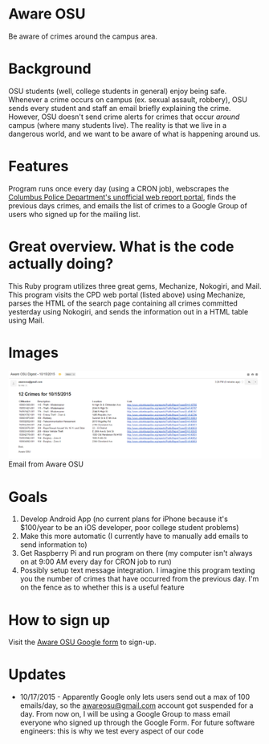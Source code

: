 # Aware OSU
Be aware of crimes around the campus area.

# Background
OSU students (well, college students in general) enjoy being safe. Whenever a crime occurs on campus (ex. sexual assault, robbery), OSU sends every student and staff an email briefly explaining the crime. However, OSU doesn't send crime alerts for crimes that occur *around* campus (where many students live). The reality is that we live in a dangerous world, and we want to be aware of what is happening around us.

# Features
Program runs once every day (using a CRON job), webscrapes the [Columbus Police Department's unofficial web report portal](http://www.columbuspolice.org/reports/), finds the previous days crimes, and emails the list of crimes to a Google Group of users who signed up for the mailing list.

# Great overview. What is the code actually doing?
This Ruby program utilizes three great gems, Mechanize, Nokogiri, and Mail. This program visits the CPD web portal (listed above) using Mechanize, parses the HTML of the search page containing all crimes committed yesterday using Nokogiri, and sends the information out in a HTML table using Mail.

# Images
![Email from Aware OSU](https://raw.githubusercontent.com/CailinPitt/AwareOSU/master/images/email.PNG)
Email from Aware OSU

# Goals
1. Develop Android App (no current plans for iPhone because it's $100/year to be an iOS developer, poor college student problems)
2. Make this more automatic (I currently have to manually add emails to send information to)
3. Get Raspberry Pi and run program on there (my computer isn't always on at 9:00 AM every day for CRON job to run)
4. Possibly setup text message integration. I imagine this program texting you the number of crimes that have occurred from the previous day. I'm on the fence as to whether this is a useful feature

# How to sign up
Visit the [Aware OSU Google form](http://goo.gl/forms/Oy5kZ4xHbX) to sign-up.

# Updates
* 10/17/2015 - Apparently Google only lets users send out a max of 100 emails/day, so the awareosu@gmail.com account got suspended for a day. From now on, I will be using a Google Group to mass email everyone who signed up through the Google Form. For future software engineers: this is why we test every aspect of our code

